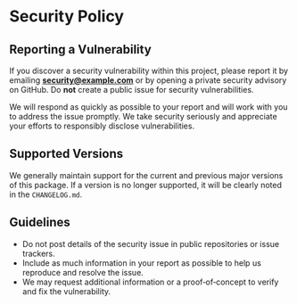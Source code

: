 # Security Policy

## Reporting a Vulnerability

If you discover a security vulnerability within this project, please report it by emailing **security@example.com** or by opening a private security advisory on GitHub. Do **not** create a public issue for security vulnerabilities.

We will respond as quickly as possible to your report and will work with you to address the issue promptly. We take security seriously and appreciate your efforts to responsibly disclose vulnerabilities.

## Supported Versions

We generally maintain support for the current and previous major versions of this package. If a version is no longer supported, it will be clearly noted in the `CHANGELOG.md`.

## Guidelines

* Do not post details of the security issue in public repositories or issue trackers.
* Include as much information in your report as possible to help us reproduce and resolve the issue.
* We may request additional information or a proof‑of‑concept to verify and fix the vulnerability.